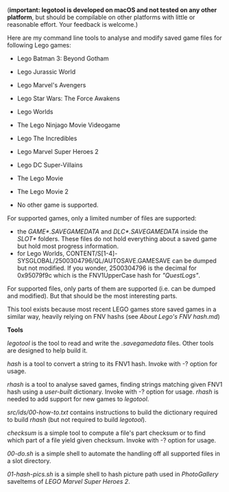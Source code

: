 (**important: legotool is developed on macOS and not tested on any other platform**, but should be compilable on other platforms with little or reasonable effort. Your feedback is welcome.)

Here are my command line tools to analyse and modify saved game files for following Lego games:

- Lego Batman 3: Beyond Gotham
- Lego Jurassic World
- Lego Marvel's Avengers
- Lego Star Wars: The Force Awakens
- Lego Worlds
- The Lego Ninjago Movie Videogame
- Lego The Incredibles
- Lego Marvel Super Heroes 2
- Lego DC Super-Villains
- The Lego Movie

- The Lego Movie 2



- No other game is supported.

For supported games, only a limited number of files are supported:

- the *GAME\*.SAVEGAMEDATA* and *DLC\*.SAVEGAMEDATA* inside the *SLOT\** folders. These files do not hold everything about a saved game but hold most progress information.
- for Lego Worlds, CONTENT/S[1-4]-SYSGLOBAL/2500304796/QL/AUTOSAVE.GAMESAVE can be dumped but not modified. If you wonder, 2500304796 is the decimal for 0x95079f9c which is the FNV1UpperCase hash for *"QuestLogs"*.

For supported files, only parts of them are supported (i.e. can be dumped and modified). But that should be the most interesting parts.

This tool exists because most recent LEGO games store saved games in a similar way, heavily relying on FNV hashs (see *About Lego's FNV hash.md*)



**Tools**

*legotool* is the tool to read and write the *.savegamedata* files. Other tools are designed to help build it.

*hash* is a tool to convert a string to its FNV1 hash. Invoke with -? option for usage.

*rhash* is a tool to analyse saved games, finding strings matching given FNV1 hash using a *user-built* dictionary. Invoke with -? option for usage. *rhash* is needed to add support for new games to *legotool*.

*src/ids/00-how-to.txt* contains instructions to build the dictionary required to build *rhash* (but not required to build *legotool*).

*checksum* is a simple tool to compute a file's part checksum or to find which part of a file yield given checksum. Invoke with -? option for usage.

*00-do.sh* is a simple shell to automate the handling off all supported files in a slot directory.

*01-hash-pics.sh* is a simple shell to hash picture path used in *PhotoGallery* saveItems of *LEGO Marvel Super Heroes 2*.